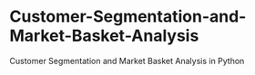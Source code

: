 # Customer-Segmentation-and-Market-Basket-Analysis
Customer Segmentation and Market Basket Analysis in Python

